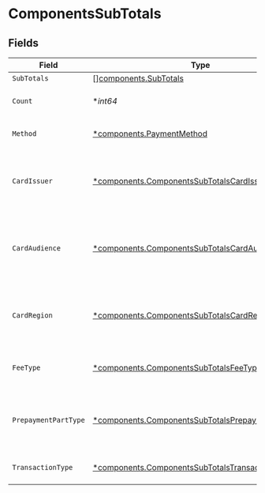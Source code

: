 # ComponentsSubTotals


## Fields

| Field                                                                                                                 | Type                                                                                                                  | Required                                                                                                              | Description                                                                                                           | Example                                                                                                               |
| --------------------------------------------------------------------------------------------------------------------- | --------------------------------------------------------------------------------------------------------------------- | --------------------------------------------------------------------------------------------------------------------- | --------------------------------------------------------------------------------------------------------------------- | --------------------------------------------------------------------------------------------------------------------- |
| `SubTotals`                                                                                                           | [][components.SubTotals](../../models/components/subtotals.md)                                                        | :heavy_minus_sign:                                                                                                    | N/A                                                                                                                   |                                                                                                                       |
| `Count`                                                                                                               | **int64*                                                                                                              | :heavy_minus_sign:                                                                                                    | Number of transactions of this type                                                                                   | 50                                                                                                                    |
| `Method`                                                                                                              | [*components.PaymentMethod](../../models/components/paymentmethod.md)                                                 | :heavy_minus_sign:                                                                                                    | The payment method, if applicable                                                                                     | creditcard                                                                                                            |
| `CardIssuer`                                                                                                          | [*components.ComponentsSubTotalsCardIssuer](../../models/components/componentssubtotalscardissuer.md)                 | :heavy_minus_sign:                                                                                                    | In case of payments transactions with card, the card issuer will be available                                         | amex                                                                                                                  |
| `CardAudience`                                                                                                        | [*components.ComponentsSubTotalsCardAudience](../../models/components/componentssubtotalscardaudience.md)             | :heavy_minus_sign:                                                                                                    | In case of payments trnsactions with card, the card audience will be available.                                       | other                                                                                                                 |
| `CardRegion`                                                                                                          | [*components.ComponentsSubTotalsCardRegion](../../models/components/componentssubtotalscardregion.md)                 | :heavy_minus_sign:                                                                                                    | In case of payments transactions with card, the card region will be available.                                        | domestic                                                                                                              |
| `FeeType`                                                                                                             | [*components.ComponentsSubTotalsFeeType](../../models/components/componentssubtotalsfeetype.md)                       | :heavy_minus_sign:                                                                                                    | Present when the transaction represents a fee.                                                                        | payment-fee                                                                                                           |
| `PrepaymentPartType`                                                                                                  | [*components.ComponentsSubTotalsPrepaymentPartType](../../models/components/componentssubtotalsprepaymentparttype.md) | :heavy_minus_sign:                                                                                                    | Prepayment part: fee itself, reimbursement, discount, VAT or rounding compensation.                                   | fee                                                                                                                   |
| `TransactionType`                                                                                                     | [*components.ComponentsSubTotalsTransactionType](../../models/components/componentssubtotalstransactiontype.md)       | :heavy_minus_sign:                                                                                                    | Represents the transaction type                                                                                       | payment                                                                                                               |